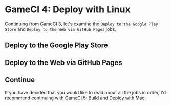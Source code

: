 # GameCI 4: Deploy with Linux

Continuing from [GameCI 3](gameci-3_linuxbuild.html), let's examine the `Deploy to the Google Play Store` and `Deploy to the Web via GitHub Pages` jobs.

## Deploy to the Google Play Store

## Deploy to the Web via GitHub Pages

## Continue
If you have decided that you would like to read about all the jobs in order, I'd recommend continuing with [GameCI 5: Build and Deploy with Mac](gameci-5_mac.html).
